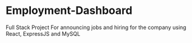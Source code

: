 # Employment-Dashboard
Full Stack Project For announcing jobs and hiring for the company using React, ExpressJS and MySQL
